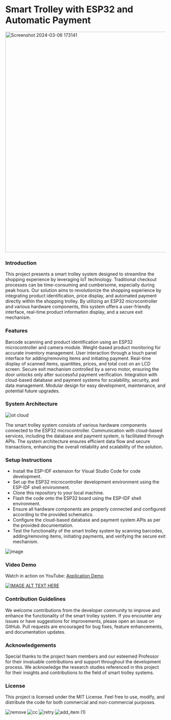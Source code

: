# Smart Trolley with ESP32 and Automatic Payment

<img width="691" alt="Screenshot 2024-03-06 173141" src="https://github.com/Trolley-Tech-Support/smart_trolley/assets/22334352/979d04dc-1910-4649-b0fc-6a81b47fd7db">

### Introduction
This project presents a smart trolley system designed to streamline the shopping experience by leveraging IoT technology. 
Traditional checkout processes can be time-consuming and cumbersome, especially during peak hours. 
Our solution aims to revolutionize the shopping experience by integrating product identification, price display, and automated payment directly within the shopping trolley. 
By utilizing an ESP32 microcontroller and various hardware components, this system offers a user-friendly interface, real-time product information display, and a secure exit mechanism.

### Features
Barcode scanning and product identification using an ESP32 microcontroller and camera module.
Weight-based product monitoring for accurate inventory management.
User interaction through a touch panel interface for adding/removing items and initiating payment.
Real-time display of scanned items, quantities, prices, and total cost on an LCD screen.
Secure exit mechanism controlled by a servo motor, ensuring the door unlocks only after successful payment verification.
Integration with cloud-based database and payment systems for scalability, security, and data management.
Modular design for easy development, maintenance, and potential future upgrades.

### System Architecture

![iot cloud](https://github.com/Trolley-Tech-Support/smart_trolley/assets/22334352/86b0b632-61db-49ab-a986-95c7c3f5c5c0)


The smart trolley system consists of various hardware components connected to the ESP32 microcontroller. 
Communication with cloud-based services, including the database and payment system, is facilitated through APIs. 
The system architecture ensures efficient data flow and secure transactions, enhancing the overall reliability and scalability of the solution.

### Setup Instructions

- Install the ESP-IDF extension for Visual Studio Code for code development.
- Set up the ESP32 microcontroller development environment using the ESP-IDF shell environment.
- Clone this repository to your local machine.
- Flash the code onto the ESP32 board using the ESP-IDF shell environment.
- Ensure all hardware components are properly connected and configured according to the provided schematics.
- Configure the cloud-based database and payment system APIs as per the provided documentation.
- Test the functionality of the smart trolley system by scanning barcodes, adding/removing items, initiating payments, and verifying the secure exit mechanism.

![image](https://github.com/Trolley-Tech-Support/smart_trolley/assets/22334352/d24b6276-25cd-4ea7-97ac-d7df9dd25b00)


### Video Demo

Watch in action on YouTube: [Application Demo](https://www.youtube.com/watch?v=)

[![IMAGE ALT TEXT HERE](https://img.youtube.com/vi/X07N3M-yb5E/0.jpg)](https://youtu.be/X07N3M-yb5E)

### Contribution Guidelines
We welcome contributions from the developer community to improve and enhance the functionality of the smart trolley system.
If you encounter any issues or have suggestions for improvements, please open an issue on GitHub.
Pull requests are encouraged for bug fixes, feature enhancements, and documentation updates.

### Acknowledgements
Special thanks to the project team members and our esteemed Professor for their invaluable contributions and support throughout the development process.
We acknowledge the research studies referenced in this project for their insights and contributions to the field of smart trolley systems.

### License
This project is licensed under the MIT License. Feel free to use, modify, and distribute the code for both commercial and non-commercial purposes.


![remove](https://github.com/Trolley-Tech-Support/smart_trolley/assets/22334352/030b76ef-7368-4399-b296-0e9fb2d3ea2f) ![cc](https://github.com/Trolley-Tech-Support/smart_trolley/assets/22334352/18efe469-b58b-4951-99a8-bb8dd845e802) ![retry](https://github.com/Trolley-Tech-Support/smart_trolley/assets/22334352/a78b5bf3-2c9a-496e-8f48-86162f55a3b7) ![add_item (1)](https://github.com/Trolley-Tech-Support/smart_trolley/assets/22334352/cd781a70-2497-48b3-8550-e0fac8f32f65)


